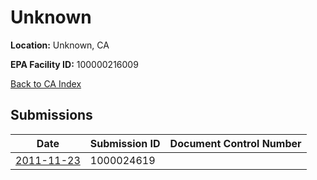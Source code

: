 # Unknown

**Location:** Unknown, CA

**EPA Facility ID:** 100000216009

[Back to CA Index](../../index.md)

## Submissions

| Date | Submission ID | Document Control Number |
|------|--------------|-------------------------|
| [2011-11-23](submissions/1000024619.md) | 1000024619 |  |
